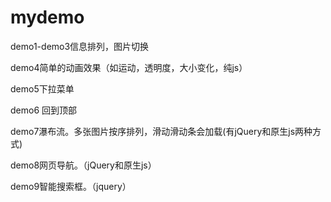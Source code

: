 # mydemo
demo1-demo3信息排列，图片切换


demo4简单的动画效果（如运动，透明度，大小变化，纯js）


demo5下拉菜单


demo6 回到顶部


demo7瀑布流。多张图片按序排列，滑动滑动条会加载(有jQuery和原生js两种方式)


demo8网页导航。（jQuery和原生js）


demo9智能搜索框。（jquery）
